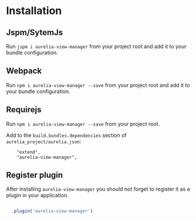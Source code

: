 # Installation

## Jspm/SytemJs

Run `jspm i aurelia-view-manager` from your project root and add it to your bundle configuration.

## Webpack

Run `npm i aurelia-view-manager --save` from your project root and add it to your bundle configuration.

## Requirejs

Run `npm i aurelia-view-manager --save` from your project root.

Add to the `build.bundles.dependencies` section of `aurelia_project/aurelia.json`:

```
    "extend",
    "aurelia-view-manager",
```

## Register plugin

After installing `aurelia-view-manager` you should not forget to register it as
a plugin in your application.

```js

  .plugin('aurelia-view-manager')

```
